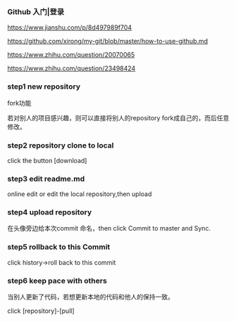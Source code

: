 ### Github 入门|登录

https://www.jianshu.com/p/8d497989f704

https://github.com/xirong/my-git/blob/master/how-to-use-github.md

https://www.zhihu.com/question/20070065

https://www.zhihu.com/question/23498424

### step1 new repository

fork功能

若对别人的项目感兴趣，则可以直接将别人的repository fork成自己的，而后任意修改。

### step2 repository clone to local

click the button [download]

### step3 edit readme.md

online edit or edit the local repository,then upload

### step4 upload repository

在头像旁边给本次commit 命名，then click Commit to master and Sync.

### step5 rollback to this Commit

click history->roll back to this commit

### step6 keep pace with others

当别人更新了代码，若想更新本地的代码和他人的保持一致。

click [repository]-[pull]



